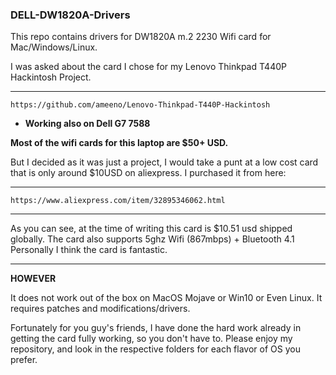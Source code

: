 ### DELL-DW1820A-Drivers
This repo contains drivers for DW1820A m.2 2230 Wifi card for Mac/Windows/Linux.



I was asked about the card I chose for my Lenovo Thinkpad T440P Hackintosh Project.
***
    https://github.com/ameeno/Lenovo-Thinkpad-T440P-Hackintosh
    
* **Working also on Dell G7 7588**


**Most of the wifi cards for this laptop are $50+ USD.**

But I decided as it was just a project, I would take a punt at a low cost card that is only around $10USD on aliexpress.
I purchased it from here:
***
    https://www.aliexpress.com/item/32895346062.html
***


As you can see, at the time of writing this card is $10.51 usd shipped globally.
The card also supports 5ghz Wifi (867mbps) + Bluetooth 4.1
Personally I think the card is fantastic.

***

**HOWEVER**

It does not work out of the box on MacOS Mojave or Win10 or Even Linux.
It requires patches and modifications/drivers.

Fortunately for you guy's friends, I have done the hard work already in getting the card fully working, so you don't have to.
Please enjoy my repository, and look in the respective folders for each flavor of OS you prefer.


